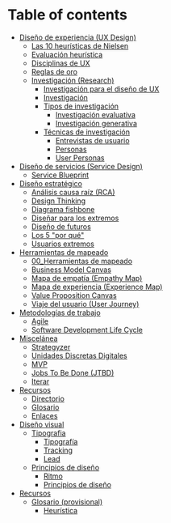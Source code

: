 # Table of contents
* [Diseño de experiencia (UX Design)](diseno-de-experiencia/diseno-ux.md)
  * [Las 10 heurísticas de Nielsen](las-10-heuristicas-de-nielsen.md)
  * [Evaluación heurística](evaluacion-heuristica.md)
  * [Disciplinas de UX](<Diseño de experiencia (UX Design)/Disciplinas de UX.md>)
  * [Reglas de oro](diseno-de-experiencia-ux-design-1/reglas-de-oro.md)
  * [Investigación (Research)](diseno-de-experiencia-ux-design-2/investigacion-research/README.md)
    * [Investigación para el diseño de UX](diseno-de-experiencia-ux-design-2/investigacion-research/investigacion-para-el-diseno-de-ux.md)
    * [Investigación](investigacion.md)
    * [Tipos de investigación](diseno-de-experiencia/investigacion/tipos-de-investigacion/README.md)
      * [Investigación evaluativa](investigacion-evaluativa.md)
      * [Investigación generativa](investigacion-generativa.md)
    * [Técnicas de investigación](diseno-de-experiencia/investigacion/tecnicas-de-investigacion/README.md)
      * [Entrevistas de usuario](entrevistas-de-usuario.md)
      * [Personas](personas.md)
      * [User Personas](user-personas.md)
* [Diseño de servicios (Service Design)](diseno-de-servicios-service-design/README.md)
  * [Service Blueprint](<Diseño de servicios (Service Design)/Service Blueprint.md>)
* [Diseño estratégico](diseno-estrategico/README.md)
  * [Análisis causa raíz (RCA)](<Diseño estratégico/Análisis causa raíz (RCA).md>)
  * [Design Thinking](<Diseño estratégico/Design Thinking.md>)
  * [Diagrama fishbone](<Diseño estratégico/Diagrama fishbone.md>)
  * [Diseñar para los extremos](<Diseño estratégico/Diseñar para los extremos.md>)
  * [Diseño de futuros](<Diseño estratégico/Diseño de futuros.md>)
  * [Los 5 "por qué"](<Diseño estratégico/Los 5 por qué.md>)
  * [Usuarios extremos](<Diseño estratégico/Usuarios extremos.md>)
* [Herramientas de mapeado](herramientas-de-mapeado/README.md)
  * [00\_Herramientas de mapeado](<Herramientas de mapeado/00\_Herramientas de mapeado.md>)
  * [Business Model Canvas](<Herramientas de mapeado/Business Model Canvas.md>)
  * [Mapa de empatía (Empathy Map)](<Herramientas de mapeado/Mapa de empatía (Empathy Map).md>)
  * [Mapa de experiencia (Experience Map)](<Herramientas de mapeado/Mapa de experiencia (Experience Map).md>)
  * [Value Proposition Canvas](<Herramientas de mapeado/Value Proposition Canvas.md>)
  * [Viaje del usuario (User Journey)](<Herramientas de mapeado/Viaje del usuario (User Journey).md>)
* [Metodologías de trabajo](metodologias-de-trabajo/README.md)
  * [Agile](<Metodologías de trabajo/Agile.md>)
  * [Software Development Life Cycle](<Metodologías de trabajo/Software Development Life Cycle.md>)
* [Miscelánea](miscelanea-3/README.md)
  * [Strategyzer](Miscelánea/Strategyzer.md)
  * [Unidades Discretas Digitales](<Miscelánea/Unidades Discretas Digitales.md>)
  * [MVP](Miscelánea/MVP.md)
  * [Jobs To Be Done (JTBD)](<Miscelánea/Jobs To Be Done (JTBD).md>)
  * [Iterar](Miscelánea/Iterar.md)
* [Recursos](recursos/README.md)
  * [Directorio](Recursos/Directorio.md)
  * [Glosario](Recursos/Glosario.md)
  * [Enlaces](Recursos/Enlaces.md)
* [Diseño visual](diseno-visual/README.md)
  * [Tipografia](diseno-visual/tipografia/README.md)
    * [Tipografía](diseno-visual/tipografia/tipografia.md)
    * [Tracking](diseno-visual/tipografia/tracking.md)
    * [Lead](diseno-visual/tipografia/lead.md)
  * [Principios de diseño](diseno-visual/principios-de-diseno/README.md)
    * [Ritmo](diseno-visual/principios-de-diseno/ritmo.md)
    * [Principios de diseño](<Diseño visual/Principios de diseño/Principios de diseño.md>)
* [Recursos](recursos-1/README.md)
  * [Glosario (provisional)](recursos-3/glosario-provisional/README.md)
    * [Heurística](<Recursos/Glosario (provisional)/Heurística.md>)
